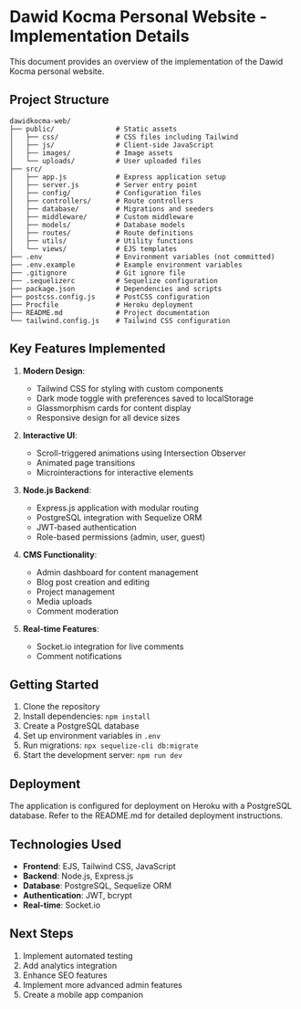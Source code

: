 # Dawid Kocma Personal Website - Implementation Details

This document provides an overview of the implementation of the Dawid Kocma personal website.

## Project Structure

```
dawidkocma-web/
├── public/               # Static assets
│   ├── css/              # CSS files including Tailwind
│   ├── js/               # Client-side JavaScript
│   ├── images/           # Image assets
│   └── uploads/          # User uploaded files
├── src/
│   ├── app.js            # Express application setup
│   ├── server.js         # Server entry point
│   ├── config/           # Configuration files
│   ├── controllers/      # Route controllers
│   ├── database/         # Migrations and seeders
│   ├── middleware/       # Custom middleware
│   ├── models/           # Database models
│   ├── routes/           # Route definitions
│   ├── utils/            # Utility functions
│   └── views/            # EJS templates
├── .env                  # Environment variables (not committed)
├── .env.example          # Example environment variables
├── .gitignore            # Git ignore file
├── .sequelizerc          # Sequelize configuration
├── package.json          # Dependencies and scripts
├── postcss.config.js     # PostCSS configuration
├── Procfile              # Heroku deployment
├── README.md             # Project documentation
└── tailwind.config.js    # Tailwind CSS configuration
```

## Key Features Implemented

1. **Modern Design**:
   - Tailwind CSS for styling with custom components
   - Dark mode toggle with preferences saved to localStorage
   - Glassmorphism cards for content display
   - Responsive design for all device sizes

2. **Interactive UI**:
   - Scroll-triggered animations using Intersection Observer
   - Animated page transitions
   - Microinteractions for interactive elements

3. **Node.js Backend**:
   - Express.js application with modular routing
   - PostgreSQL integration with Sequelize ORM
   - JWT-based authentication
   - Role-based permissions (admin, user, guest)

4. **CMS Functionality**:
   - Admin dashboard for content management
   - Blog post creation and editing
   - Project management
   - Media uploads
   - Comment moderation

5. **Real-time Features**:
   - Socket.io integration for live comments
   - Comment notifications

## Getting Started

1. Clone the repository
2. Install dependencies: `npm install`
3. Create a PostgreSQL database
4. Set up environment variables in `.env`
5. Run migrations: `npx sequelize-cli db:migrate`
6. Start the development server: `npm run dev`

## Deployment

The application is configured for deployment on Heroku with a PostgreSQL database. Refer to the README.md for detailed deployment instructions.

## Technologies Used

- **Frontend**: EJS, Tailwind CSS, JavaScript
- **Backend**: Node.js, Express.js
- **Database**: PostgreSQL, Sequelize ORM
- **Authentication**: JWT, bcrypt
- **Real-time**: Socket.io

## Next Steps

1. Implement automated testing
2. Add analytics integration
3. Enhance SEO features
4. Implement more advanced admin features
5. Create a mobile app companion